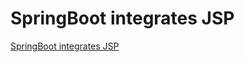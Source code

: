 # SpringBoot integrates JSP
[SpringBoot integrates JSP](https://aiwithcloud.com/2022/09/15/springboot_integrates_jsp/)